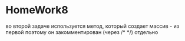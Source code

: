# HomeWork8

во второй задаче используется метод, который создает массив -  из первой
поэтому он закомментирован (через /* */) отдельно
